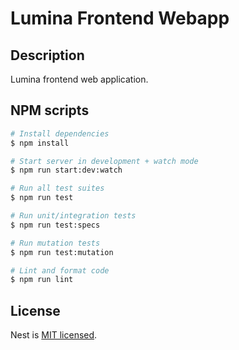 # Lumina Frontend Webapp

## Description

Lumina frontend web application.

## NPM scripts

```bash
# Install dependencies
$ npm install

# Start server in development + watch mode
$ npm run start:dev:watch

# Run all test suites
$ npm run test

# Run unit/integration tests
$ npm run test:specs

# Run mutation tests
$ npm run test:mutation

# Lint and format code
$ npm run lint
```

## License

Nest is [MIT licensed](LICENSE).
